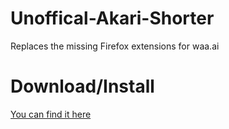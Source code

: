 Unoffical-Akari-Shorter
=======================

Replaces the missing Firefox extensions for waa.ai

Download/Install
=======
[You can find it here](https://github.com/Shadey/Unoffical-Akari-Shorter/releases/tag/v0.2)

